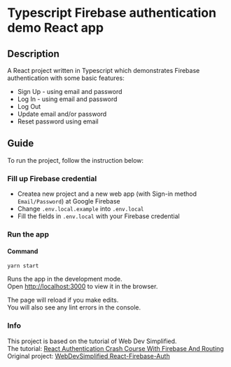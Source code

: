 # Typescript Firebase authentication demo React app

## Description
A React project written in Typescript which demonstrates Firebase authentication with some basic features:
* Sign Up - using email and password
* Log In - using email and password
* Log Out
* Update email and/or password
* Reset password using email


## Guide

To run the project, follow the instruction below:

### Fill up Firebase credential
* Createa  new project and a new web app (with Sign-in method `Email/Password`) at Google Firebase
* Change `.env.local.example` into `.env.local`
* Fill the fields in `.env.local` with your Firebase credential

### Run the app

#### Command
    yarn start

Runs the app in the development mode.\
Open [http://localhost:3000](http://localhost:3000) to view it in the browser.

The page will reload if you make edits.\
You will also see any lint errors in the console.

### Info
This project is based on the tutorial of Web Dev Simplified.\
The tutorial: [React Authentication Crash Course With Firebase And Routing](https://www.youtube.com/watch?v=PKwu15ldZ7k) \
Original project: [WebDevSimplified React-Firebase-Auth](https://github.com/WebDevSimplified/React-Firebase-Auth)

